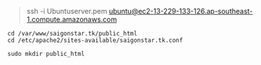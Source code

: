 > ssh -i Ubuntuserver.pem ubuntu@ec2-13-229-133-126.ap-southeast-1.compute.amazonaws.com

```
cd /var/www/saigonstar.tk/public_html
cd /etc/apache2/sites-available/saigonstar.tk.conf
```

```
sudo mkdir public_html
```
